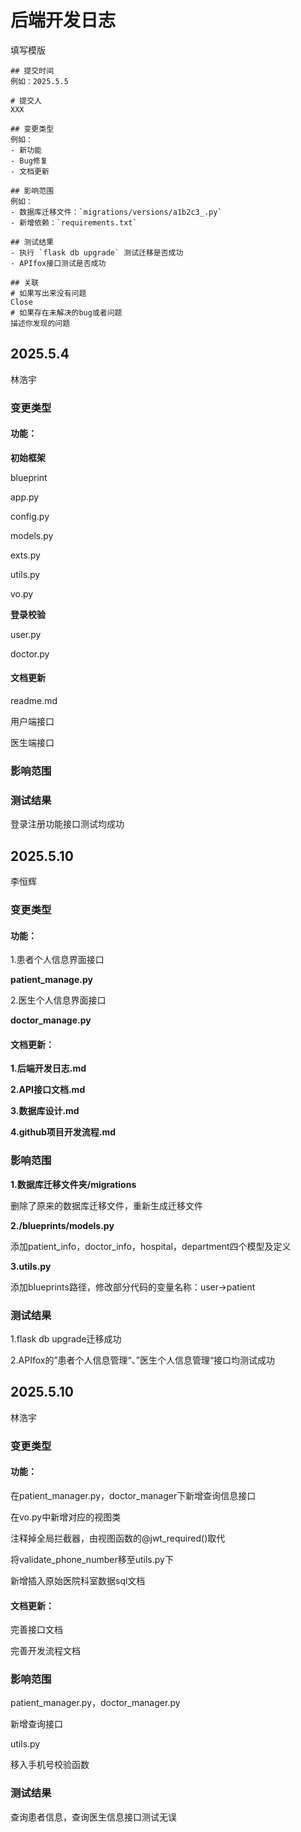 # 后端开发日志

填写模版

```
## 提交时间
例如：2025.5.5

# 提交人
XXX

## 变更类型
例如：
- 新功能
- Bug修复
- 文档更新

## 影响范围
例如：
- 数据库迁移文件：`migrations/versions/a1b2c3_.py`
- 新增依赖：`requirements.txt`

## 测试结果
- 执行 `flask db upgrade` 测试迁移是否成功
- APIfox接口测试是否成功

## 关联
# 如果写出来没有问题
Close 
# 如果存在未解决的bug或者问题
描述你发现的问题
```

## 2025.5.4

林浩宇

### 变更类型

#### **功能：**

**初始框架**

blueprint

app.py

config.py

models.py

exts.py

utils.py

vo.py

**登录校验**

user.py

doctor.py

#### 文档更新

readme.md

用户端接口

医生端接口

### 影响范围

### 测试结果

登录注册功能接口测试均成功





## 2025.5.10

李恒辉

### **变更类型**

#### **功能：**

1.患者个人信息界面接口

**patient_manage.py**

2.医生个人信息界面接口

**doctor_manage.py**



#### **文档更新：**

**1.后端开发日志.md**

**2.API接口文档.md**

**3.数据库设计.md**

**4.github项目开发流程.md**



### 影响范围

**1.数据库迁移文件夹/migrations**

删除了原来的数据库迁移文件，重新生成迁移文件

**2./blueprints/models.py**

添加patient_info，doctor_info，hospital，department四个模型及定义

**3.utils.py**

添加blueprints路径，修改部分代码的变量名称：user->patient



### 测试结果

1.flask db upgrade迁移成功

2.APIfox的”患者个人信息管理“、”医生个人信息管理“接口均测试成功





## 2025.5.10

林浩宇

### 变更类型

#### 功能：

在patient_manager.py，doctor_manager下新增查询信息接口

在vo.py中新增对应的视图类

注释掉全局拦截器，由视图函数的@jwt_required()取代

将validate_phone_number移至utils.py下

新增插入原始医院科室数据sql文档

#### 文档更新：

完善接口文档

完善开发流程文档

### 影响范围

patient_manager.py，doctor_manager.py

新增查询接口

utils.py

移入手机号校验函数

### 测试结果

查询患者信息，查询医生信息接口测试无误
